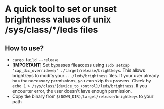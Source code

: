 # A quick tool to set or unset brightness values of unix /sys/class/*/leds files

## How to use?

- `cargo build --release`
- [**IMPORTANT**] Set bypasses fileaccess using `sudo setcap 'cap_dac_override=ep' ./target/release/brightkeys`. This allows brightkeys to modify your 
`.../leds/brightness` files. If your user already has the necessary permissions, you can skip this process. Check by `echo 1 > /sys/class/{device_to_control}/leds/brightness`. If you encounter error, the user doesn't have enough permission.
- Copy the binary from `$(DOWN_DIR)/target/release/brightkeys` to your path
